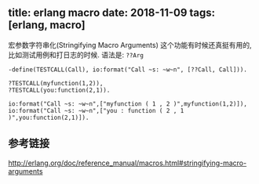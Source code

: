 title: erlang macro
date: 2018-11-09
tags: [erlang, macro]
---

宏参数字符串化(Stringifying Macro Arguments)
这个功能有时候还真挺有用的, 比如测试用例和打日志的时候.
语法是: `??Arg`

```
-define(TESTCALL(Call), io:format("Call ~s: ~w~n", [??Call, Call])).

?TESTCALL(myfunction(1,2)),
?TESTCALL(you:function(2,1)).
```

```
io:format("Call ~s: ~w~n",["myfunction ( 1 , 2 )",myfunction(1,2)]),
io:format("Call ~s: ~w~n",["you : function ( 2 , 1 )",you:function(2,1)]).
```

<!--more-->

## 参考链接
http://erlang.org/doc/reference_manual/macros.html#stringifying-macro-arguments

